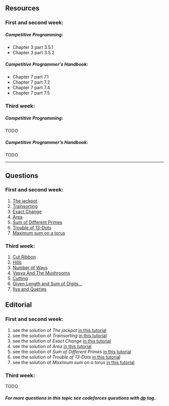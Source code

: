 ## Resources
### First and second week:
##### Competitive Programming:
* Chapter 3 part 3.5.1
* Chapter 3 part 3.5.2

##### Competitive Programmer's Handbook:
* Chapter 7 part 7.1
* Chapter 7 part 7.2
* Chapter 7 part 7.4
* Chapter 7 part 7.5

### Third week:
##### Competitive Programming:
TODO

##### Competitive Programmer's Handbook:
TODO

---

## Questions
### First and second week:
1. [The jackpot](https://uva.onlinejudge.org/index.php?option=com_onlinejudge&Itemid=8&category=24&page=show_problem&problem=1625)
2. [Trainsorting](https://uva.onlinejudge.org/index.php?option=com_onlinejudge&Itemid=8&category=24&page=show_problem&problem=2451)
3. [Exact Change](https://uva.onlinejudge.org/index.php?option=com_onlinejudge&Itemid=8&category=24&page=show_problem&problem=2512)
4. [Area](https://uva.onlinejudge.org/index.php?option=com_onlinejudge&Itemid=8&category=24&page=show_problem&problem=3102)
5. [Sum of Different Primes](https://uva.onlinejudge.org/index.php?option=com_onlinejudge&Itemid=8&page=show_problem&problem=3654)
6. [Trouble of 13-Dots](https://uva.onlinejudge.org/index.php?option=com_onlinejudge&Itemid=8&category=24&page=show_problem&problem=1760)
7. [Maximum sum on a torus](https://uva.onlinejudge.org/index.php?option=onlinejudge&page=show_problem&problem=1768)

### Third week:
1. [Cut Ribbon](http://codeforces.com/problemset/problem/189/A)
2. [Hills](http://codeforces.com/problemset/problem/1012/C)
3. [Number of Ways](http://codeforces.com/problemset/problem/466/C)
4. [Vasya And The Mushrooms](http://codeforces.com/problemset/problem/1016/C)
5. [Cutting](https://codeforces.com/problemset/problem/998/B)
6. [Given Length and Sum of Digits...](https://codeforces.com/problemset/problem/489/C)
7. [Ilya and Queries](https://codeforces.com/problemset/problem/313/B)
## Editorial

### First and second week:
1. see the solution of *The jackpot* [in this tutorial](https://saicheems.wordpress.com/2013/07/21/uva-10684-the-jackpot/)
2. see the solution of *Trainsorting* [in this tutorial](https://saicheems.wordpress.com/2013/09/01/uva-11456-trainsorting/)
3. see the solution of *Exact Change* [in this tutorial](http://www.algorithmist.com/index.php/UVa_11517)
4. see the solution of *Area* [in this tutorial](https://saicheems.wordpress.com/2013/08/29/uva-11951-area/)
5. see the solution of *Sum of Different Primes* [in this tutorial](https://turing13.wordpress.com/2016/03/11/uva-1213-sum-of-different-primes/)
6. see the solution of *Trouble of 13-Dots* [in this tutorial](http://www.algorithmist.com/index.php/UVa_10819)
7. see the solution of *Maximum sum on a torus* [in this tutorial](https://saicheems.wordpress.com/2013/08/27/uva-10827-maximum-sum-on-a-torus/)

### Third week:
TODO

##### For more questions in this topic see codeforces questions with [*dp*](http://codeforces.com/problemset/tags/dp?order=BY_SOLVED_DESC) tag.
